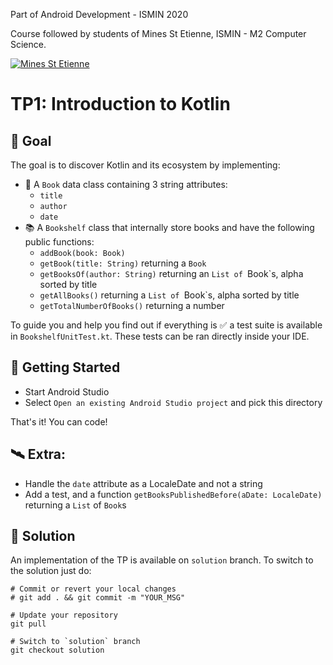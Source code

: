 Part of Android Development - ISMIN 2020

Course followed by students of Mines St Etienne, ISMIN - M2 Computer Science.

[![Mines St Etienne](./logo.png)](https://www.mines-stetienne.fr/)

# TP1: Introduction to Kotlin

## 📝 Goal

The goal is to discover Kotlin and its ecosystem by implementing:

- 📙 A `Book` data class containing 3 string attributes:
  - `title`
  - `author`
  - `date`
- 📚 A `Bookshelf` class that internally store books and have the following public functions:
  - `addBook(book: Book)`
  - `getBook(title: String)` returning a `Book`
  - `getBooksOf(author: String)` returning an `List of `Book`s, alpha sorted by title
  - `getAllBooks()` returning a `List of `Book`s, alpha sorted by title
  - `getTotalNumberOfBooks()` returning a number

To guide you and help you find out if everything is ✅ a test suite is available in `BookshelfUnitTest.kt`.
These tests can be ran directly inside your IDE.

## 🚀 Getting Started

 - Start Android Studio
 - Select `Open an existing Android Studio project` and pick this directory

That's it! You can code!

## 🛰 Extra:

- Handle the `date` attribute as a LocaleDate and not a string
- Add a test, and a function `getBooksPublishedBefore(aDate: LocaleDate)` returning a `List` of `Book`s

## 🔑 Solution

An implementation of the TP is available on `solution` branch. To switch to the solution just do:

```
# Commit or revert your local changes
# git add . && git commit -m "YOUR_MSG" 

# Update your repository
git pull

# Switch to `solution` branch
git checkout solution
```